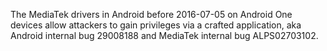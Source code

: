 The MediaTek drivers in Android before 2016-07-05 on Android One devices allow attackers to gain privileges via a crafted application, aka Android internal bug 29008188 and MediaTek internal bug ALPS02703102.